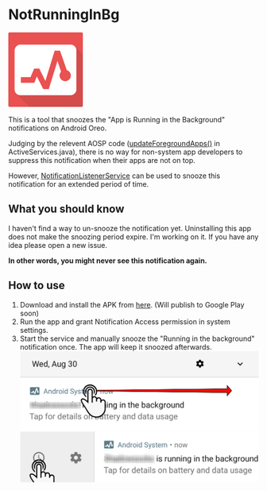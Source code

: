 # NotRunningInBg
<img src="https://raw.githubusercontent.com/LvWind/NotRunningInBg/master/art/logo.png" width="150" height="150"/>

This is a tool that snoozes the "App is Running in the Background" notifications on Android Oreo.

Judging by the relevent AOSP code ([updateForegroundApps()](https://github.com/android/platform_frameworks_base/blob/b056324630b8adfeb38393bcab49f3b9c720f4fd/services/core/java/com/android/server/am/ActiveServices.java#L790) in ActiveServices.java), there is no way for non-system app developers to suppress this notification when their apps are not on top. 

However, [NotificationListenerService](https://developer.android.com/reference/android/service/notification/NotificationListenerService.html#snoozeNotification) can be used to snooze this notification for an extended period of time.


## What you should know
I haven't find a way to un-snooze the notification yet. Uninstalling this app does not make the snoozing period expire. I'm working on it. If you have any idea please open a new issue.

**In other words, you might never see this notification again.**


## How to use
1. Download and install the APK from [here](https://github.com/LvWind/NotRunningInBg/releases). (Will publish to Google Play soon)
2. Run the app and grant Notification Access permission in system settings.
3. Start the service and manually snooze the "Running in the background" notification once. The app will keep it snoozed afterwards.
![](https://raw.githubusercontent.com/LvWind/NotRunningInBg/master/app/src/main/res/drawable/step1.png)
![](https://raw.githubusercontent.com/LvWind/NotRunningInBg/master/app/src/main/res/drawable/step2.png)

